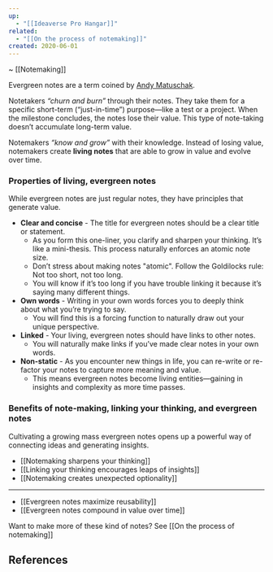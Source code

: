 ```yaml
---
up:
  - "[[Ideaverse Pro Hangar]]"
related:
  - "[[On the process of notemaking]]"
created: 2020-06-01
---
```

~ [[Notemaking]] 

Evergreen notes are a term coined by [Andy Matuschak](https://notes.andymatuschak.org/About_these_notes).

Notetakers _“churn and burn”_ through their notes. They take them for a specific short-term (“just-in-time”) purpose—like a test or a project. When the milestone concludes, the notes lose their value. This type of note-taking doesn’t accumulate long-term value.

Notemakers _“know and grow”_ with their knowledge. Instead of losing value, notemakers create **living notes** that are able to grow in value and evolve over time.

### Properties of living, evergreen notes
While evergreen notes are just regular notes, they have principles that generate value.

- **Clear and concise** - The title for evergreen notes should be a clear title or statement.
    - As you form this one-liner, you clarify and sharpen your thinking. It’s like a mini-thesis. This process naturally enforces an atomic note size.
    - Don’t stress about making notes "atomic". Follow the Goldilocks rule: Not too short, not too long.
    - You will know if it’s too long if you have trouble linking it because it’s saying many different things.
- **Own words** - Writing in your own words forces you to deeply think about what you’re trying to say.
    - You will find this is a forcing function to naturally draw out your unique perspective.
- **Linked** - Your living, evergreen notes should have links to other notes.
    - You will naturally make links if you’ve made clear notes in your own words.
- **Non-static** - As you encounter new things in life, you can re-write or re-factor your notes to capture more meaning and value.
    - This means evergreen notes become living entities—gaining in insights and complexity as more time passes.

### Benefits of note-making, linking your thinking, and evergreen notes
Cultivating a growing mass evergreen notes opens up a powerful way of connecting ideas and generating insights.

- [[Notemaking sharpens your thinking]]
- [[Linking your thinking encourages leaps of insights]]
- [[Notemaking creates unexpected optionality]]

---
- [[Evergreen notes maximize reusability]]
- [[Evergreen notes compound in value over time]]

Want to make more of these kind of notes? See [[On the process of notemaking]]

## References

